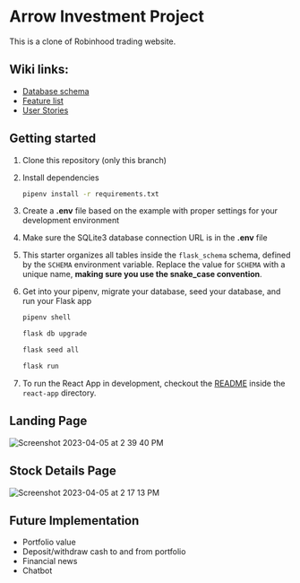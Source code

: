# Arrow Investment Project

This is a clone of Robinhood trading website.

## Wiki links:
  * [Database schema](https://github.com/Yue-Hao14/ArrowInvestment-Capstone-Project/blob/main/Documentation/DB%20Schema.png)
  * [Feature list](https://github.com/Yue-Hao14/ArrowInvestment-Capstone-Project/blob/main/Documentation/Feature%20List.md)
  * [User Stories](https://github.com/Yue-Hao14/ArrowInvestment-Capstone-Project/blob/main/Documentation/User%20Stories.md)

## Getting started
1. Clone this repository (only this branch)

2. Install dependencies

      ```bash
      pipenv install -r requirements.txt
      ```

3. Create a **.env** file based on the example with proper settings for your
   development environment

4. Make sure the SQLite3 database connection URL is in the **.env** file

5. This starter organizes all tables inside the `flask_schema` schema, defined
   by the `SCHEMA` environment variable.  Replace the value for
   `SCHEMA` with a unique name, **making sure you use the snake_case
   convention**.

6. Get into your pipenv, migrate your database, seed your database, and run your Flask app

   ```bash
   pipenv shell
   ```

   ```bash
   flask db upgrade
   ```

   ```bash
   flask seed all
   ```

   ```bash
   flask run
   ```

7. To run the React App in development, checkout the [README](./react-app/README.md) inside the `react-app` directory.

## Landing Page
![Screenshot 2023-04-05 at 2 39 40 PM](https://user-images.githubusercontent.com/105403119/230188564-401c0d1c-07e0-4955-912a-cbcc70c5bdcf.png)

## Stock Details Page
![Screenshot 2023-04-05 at 2 17 13 PM](https://user-images.githubusercontent.com/105403119/230189396-9b43be84-2a2c-4f7f-805e-db50234758ae.png)

## Future Implementation 
  * Portfolio value
  * Deposit/withdraw cash to and from portfolio
  * Financial news
  * Chatbot
